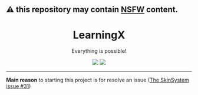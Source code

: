 ## :warning: this repository may contain [NSFW](https://en.wikipedia.org/wiki/Not_safe_for_work) content.

<h1 align="center">LearningX</h1>
<p align="center">Everything is possible!</p>

<p align="center">
    <a href="https://opensource.org/licenses/MIT"><img src="https://img.shields.io/github/license/riflowth/LearningX.svg"></a>
    <a href="https://www.paypal.me/wheprakhone"><img src="http://ionicabizau.github.io/badges/paypal.svg"></a>
</p>

---
**Main reason** to starting this project is for resolve an issue ([The SkinSystem issue #31](https://github.com/riflowth/SkinSystem/issues/31))
